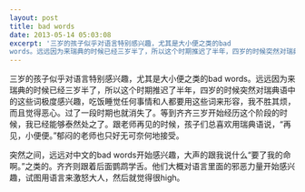 ```yaml
---
layout: post
title: bad words
date: 2013-05-14 05:03:08
excerpt: '三岁的孩子似乎对语言特别感兴趣，尤其是大小便之类的bad
words。远远因为来瑞典的时候已经三岁半了，所以这个时期推迟了半年，四岁的时候突然对瑞典语中的这些词极度感兴趣，吃饭睡觉任何事情和人都要用这'
---
```




三岁的孩子似乎对语言特别感兴趣，尤其是大小便之类的bad
words。远远因为来瑞典的时候已经三岁半了，所以这个时期推迟了半年，四岁的时候突然对瑞典语中的这些词极度感兴趣，吃饭睡觉任何事情和人都要用这些词来形容，我不胜其烦，而且觉得恶心。过了一段时期也就消失了。等到齐齐三岁开始经历这个阶段的时候，我已经能够泰然处之了。跟老师再见的时候，孩子们总喜欢用瑞典语说，“再见，小便便。”郁闷的老师也只好无可奈何地接受。

突然之间，远远对中文的bad
words开始感兴趣，大声的跟我说什么“要了我的命啊。”之类的。齐齐则跟着后面鹦鹉学舌。他们大概对语言里面的邪恶力量开始感兴趣，试图用语言来激怒大人，然后就觉得很high。


